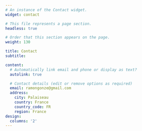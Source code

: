 ```yaml
---
# An instance of the Contact widget.
widget: contact

# This file represents a page section.
headless: true

# Order that this section appears on the page.
weight: 130

title: Contact
subtitle:

content:
  # Automatically link email and phone or display as text?
  autolink: true

  # Contact details (edit or remove options as required)
  email: ramongonze@gmail.com
  address:
    city: Palaiseau
    country: France
    country_code: FR
    region: France
design:
  columns: '2'
---
```

